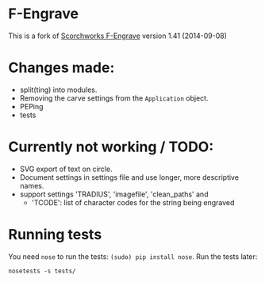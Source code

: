 # F-Engrave

This is a fork of [Scorchworks F-Engrave](http://www.scorchworks.com/Fengrave/fengrave.html) version 1.41 (2014-09-08)

# Changes made:

 - split(ting) into modules.
 - Removing the carve settings from the `Application` object.
 - PEPing
 - tests

# Currently not working / TODO:
 - SVG export of text on circle.
 - Document settings in settings file and use longer, more descriptive names.
 - support settings 'TRADIUS', 'imagefile', 'clean_paths' and
   * 'TCODE': list of character codes for the string being engraved

# Running tests

You need `nose` to run the tests: `(sudo) pip install nose`. Run the tests later:
```
nosetests -s tests/
```
